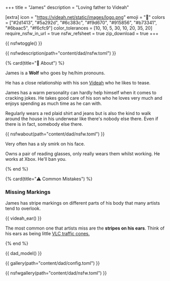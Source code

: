 +++
title = "James"
description = "Loving father to Videah"

[extra]
icon = "https://videah.net/static/images/logo.png"
emoji = "🐺"
colors = ["#2d1413", "#5a292d", "#6c383c", "#f9d670", "#915856", "#b73341", "#6baac5", "#f6cfc9"]
color_tolerances = [10, 10, 5, 30, 10, 20, 35, 20]
require_nsfw_in_url = true
nsfw_refsheet = true
zip_download = true
+++

{{ nsfwtoggle() }}

{{ nsfwdescription(path="content/dad/nsfw.toml") }}

{% card(title="🐺 About") %}

James is a **Wolf** who goes by he/him pronouns.

He has a close relationship with his son [Videah](/videah/) who he likes to tease.

James has a warm personality can hardly help himself when it comes to cracking jokes. He takes good care of his son who he loves very much and
enjoys spending as much time as he can with.

Regularly wears a red plaid shirt and jeans but is also the kind to walk around the house in his underwear like there's
nobody else there. Even if there is in fact, somebody else there.

{{ nsfwabout(path="content/dad/nsfw.toml") }}

Very often has a sly smirk on his face.

Owns a pair of reading glasses, only really wears them whilst working. He works at Xbox. He'll ban you.

{% end %}

{% card(title="⚠️ Common Mistakes") %}

### Missing Markings
James has stripe markings on different parts of his body that many artists tend to overlook.

{{ videah_ear() }}

The most common one that artists miss are the **stripes on his ears**.
Think of his ears as being little [VLC traffic cones.](https://en.wikipedia.org/wiki/VLC_media_player)

{% end %}

{{ dad_model() }}

{{ gallery(path="content/dad/config.toml") }}

{{ nsfwgallery(path="content/dad/nsfw.toml") }}